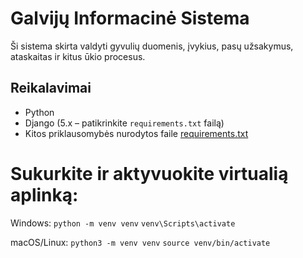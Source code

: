 # Galvijų Informacinė Sistema

Ši sistema skirta valdyti gyvulių duomenis, įvykius, pasų užsakymus, ataskaitas ir kitus ūkio procesus.

## Reikalavimai

- Python  
- Django (5.x – patikrinkite `requirements.txt` failą)  
- Kitos priklausomybės nurodytos faile [requirements.txt](requirements.txt)

# Sukurkite ir aktyvuokite virtualią aplinką:

Windows:
`python -m venv venv`
`venv\Scripts\activate`

macOS/Linux:
`python3 -m venv venv`
`source venv/bin/activate`

# 